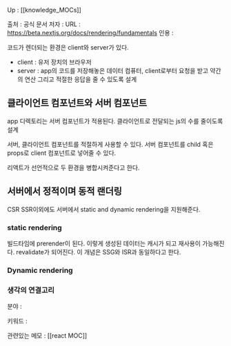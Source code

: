 ---
---


Up : [[knowledge_MOCs]]

출처 : 공식 문서 
저자 :
URL : https://beta.nextjs.org/docs/rendering/fundamentals
인용 : 

코드가 렌더되는 환경은 client와 server가 있다. 

- client : 유저 장치의 브라우저 
- server : app의 코드를 저장해놓은 데이터 컴퓨터, client로부터 요청을 받고 약간의 연산 그리고 적절한 응답을 줄 수 있도록 설계


## 클라이언트 컴포넌트와 서버 컴포넌트 

app 디렉토리는 서버 컴포넌트가 적용된다. 클라이언트로 전달되는 js의 수를 줄이도록 설계 

서버, 클라이언트 컴포넌트를 적절하게 사용할 수 있다. 서버 컴포넌트를 child 혹은 props로 client 컴포넌트로 넣어줄 수 있다. 

리액트가 선언적으로 두 환경을 병합시켜준다고 한다. 


## 서버에서 정적이며 동적 랜더링
CSR SSR이외에도 서버에서 static and dynamic rendering을 지원해준다. 
### static rendering
빌드타임에 prerender이 된다. 이렇게 생성된 데이터는 캐시가 되고 재사용이 가능해진다. revalidate가 되어진다. 
이 개념은 SSG와 ISR과 동일하다고 한다. 

### Dynamic rendering 








### 생각의 연결고리
분야 :

키워드 :

관련있는 메모 : [[react MOC]]
